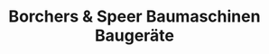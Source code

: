 ---
title: "Borchers & Speer Baumaschinen Baugeräte"
url: /ilsfeld/borchers-und-speer-baumaschinen-baugeraete/
shop: Mieten
---